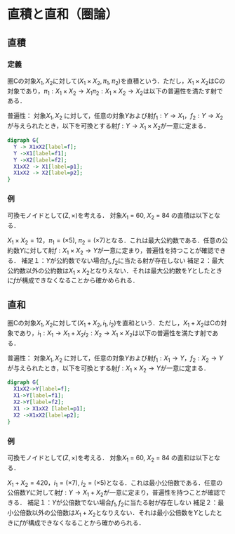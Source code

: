 # 直積と直和（圏論）

## 直積

### 定義

圏Cの対象$X_1, X_2$に対して$(X_1\times X_2, \pi_1,\pi_2)$を直積という．ただし，$X_1\times X_2$はCの対象であり，$\pi_1 : X_1\times X_2\to X_1$$\pi_2 : X_1\times X_2\to X_2$は以下の普遍性を満たす射である．

普遍性：
対象$X_1, X_2$ に対して，任意の対象$Y$および射$f_1 : Y\to X_1$，$f_2 : Y\to X_2$が与えられたとき，以下を可換とする射$f : Y \to X_1\times X_2$が一意に定まる．

```dot
digraph G{
  Y -> X1xX2[label=f];
  Y ->X1[label=f1];
  Y ->X2[label=f2];
  X1xX2 -> X1[label=p1];
  X1xX2 -> X2[label=p2];
}
```

### 例

可換モノイドとして$(\mathrm Z,\times)$を考える．
対象$X_1$ = 60, $X_2$ = 84 の直積は以下となる．

$X_1\times X_2 = 12$，$\pi_1 = (\times 5)$, $\pi_2 = (\times 7)$となる．これは最大公約数である．任意の公約数$Y$に対して射$f: X_1\times X_2\to Y$が一意に定まり，普遍性を持つことが確認できる．
補足１：$Y$が公約数でない場合$f_1, f_2$に当たる射が存在しない
補足２：最大公約数以外の公約数は$X_1\times X_2$となりえない．それは最大公約数を$Y$としたときに$f$が構成できなくなることから確かめられる．

## 直和

圏Cの対象$X_1, X_2$に対して$(X_1 + X_2, i_1,i_2)$を直和という．ただし，$X_1 + X_2$はCの対象であり，$i_1 : X_1 \to X_1 + X_2$$i_2 : X_2 \to X_1\times X_2$は以下の普遍性を満たす射である．

普遍性：
対象$X_1, X_2$ に対して，任意の対象$Y$および射$f_1 : X_1 \to Y$，$f_2 : X_2\to Y$が与えられたとき，以下を可換とする射$f : X_1\times X_2\to Y$が一意に定まる．

```dot
digraph G{
  X1xX2->Y[label=f];
  X1->Y[label=f1];
  X2->Y[label=f2];
  X1 -> X1xX2 [label=p1];
  X2 ->X1xX2[label=p2];
}
```

### 例

可換モノイドとして$(\mathrm Z,\times)$を考える．
対象$X_1$ = 60, $X_2$ = 84 の直和は以下となる．

$X_1 + X_2 = 420$，$i_1 = (\times 7)$, $i_2 = (\times 5)$となる．これは最小公倍数である．任意の公倍数$Y$に対して射$f:Y \to X_1 + X_2$が一意に定まり，普遍性を持つことが確認できる．
補足１：$Y$が公倍数でない場合$f_1, f_2$に当たる射が存在しない
補足２：最小公倍数以外の公倍数は$X_1 + X_2$となりえない．それは最小公倍数を$Y$としたときに$f$が構成できなくなることから確かめられる．
